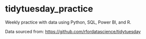 # tidytuesday_practice  
Weekly practice with data using Python, SQL, Power BI, and R.

Data sourced from: https://github.com/rfordatascience/tidytuesday
